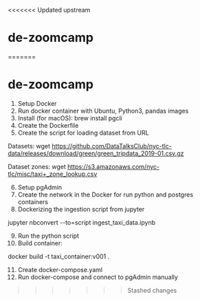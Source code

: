 <<<<<<< Updated upstream
# de-zoomcamp
=======
# de-zoomcamp

1. Setup Docker
2. Run docker container with Ubuntu, Python3, pandas images
3. Install (for macOS): brew install pgcli
4. Create the Dockerfile
5. Create the script for loading dataset from URL 

Datasets: wget https://github.com/DataTalksClub/nyc-tlc-data/releases/download/green/green_tripdata_2019-01.csv.gz

Dataset zones: wget https://s3.amazonaws.com/nyc-tlc/misc/taxi+_zone_lookup.csv

6. Setup pgAdmin
7. Create the network in the Docker for run python and postgres containers
8. Dockerizing the ingestion script from jupyter

jupyter nbconvert --to=script ingest_taxi_data.ipynb

9. Run the python script 
10. Build container:

docker build -t taxi_container:v001 .

11. Create docker-compose.yaml
12. Run docker-compose and connect to pgAdmin manually
>>>>>>> Stashed changes
